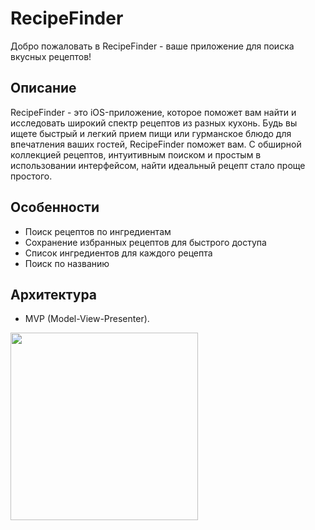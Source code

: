 # RecipeFinder

Добро пожаловать в RecipeFinder - ваше приложение для поиска вкусных рецептов!

## Описание

RecipeFinder - это iOS-приложение, которое поможет вам найти и исследовать широкий спектр рецептов из разных кухонь. Будь вы ищете быстрый и легкий прием пищи или гурманское блюдо для впечатления ваших гостей, RecipeFinder поможет вам. С обширной коллекцией рецептов, интуитивным поиском и простым в использовании интерфейсом, найти идеальный рецепт стало проще простого.

## Особенности

- Поиск рецептов по ингредиентам
- Сохранение избранных рецептов для быстрого доступа
- Список ингредиентов для каждого рецепта
- Поиск по названию

## Архитектура

- MVP (Model-View-Presenter).



<img src="https://github.com/Looniye/RecipeFinder/assets/40362717/e34e9e10-6eea-4b7f-b023-5cd563aff889" width="300">

